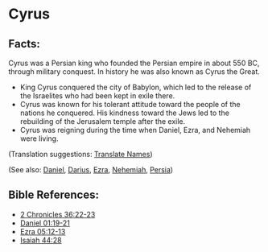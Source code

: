 # Cyrus #

## Facts: ##

Cyrus was a Persian king who founded the Persian empire in about 550 BC, through military conquest. In history he was also known as Cyrus the Great.

* King Cyrus conquered the city of Babylon, which led to the release of the Israelites who had been kept in exile there.
* Cyrus was known for his tolerant attitude toward the people of the nations he conquered. His kindness toward the Jews led to the rebuilding of the Jerusalem temple after the exile.
* Cyrus was reigning during the time when Daniel, Ezra, and Nehemiah were living.

(Translation suggestions: [Translate Names](en/ta-vol1/translate/man/translate-names))

(See also: [Daniel](../other/daniel.md), [Darius](../other/darius.md), [Ezra](../other/ezra.md), [Nehemiah](../other/nehemiah.md), [Persia](../other/persia.md))

## Bible References: ##

* [2 Chronicles 36:22-23](en/tn/2ch/help/36/22)
* [Daniel 01:19-21](en/tn/dan/help/01/19)
* [Ezra 05:12-13](en/tn/ezr/help/05/12)
* [Isaiah 44:28](en/tn/isa/help/44/28)